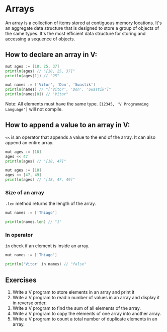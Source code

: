 # Arrays

An array is a collection of items stored at contiguous memory locations. It's an aggregate data structure that is designed to store a group of objects of the same types. It's the most efficient data structure for storing and accessing a sequence of objects.

## How to declare an array in V:

```go
mut ages := [18, 25, 37]
println(ages) // "[18, 25, 37]"
println(ages[1]) // "25"

mut names := ['Vitor', 'Don', 'Swastik']
println(names) // "['Vitor', 'Don', 'Swastik']"
println(names[0]) // "Vitor"
```

Note: All elements must have the same type. `[12345, 'V Programming Language']` will not compile.

## How to append a value to an array in V:

`<<` is an operator that appends a value to the end of the array. It can also append an entire array.

```go
mut ages := [18]
ages << 47
println(ages) // "[18, 47]"

mut ages := [18]
ages << [47, 49]
println(ages) // "[18, 47, 49]"
```

### Size of an array

`.len` method returns the length of the array.

```go
mut names := ['Thiago']

println(names.len) // "1"
```

### In operator

`in` check if an element is inside an array.

```go
mut names := ['Thiago']

println('Vitor' in names) // "false"
```

## Exercises

1. Write a V program to store elements in an array and print it
2. Write a V program to read n number of values in an array and display it in reverse order.
3. Write a V program to find the sum of all elements of the array.
4. Write a V program to copy the elements of one array into another array.
5. Write a V program to count a total number of duplicate elements in an array.
